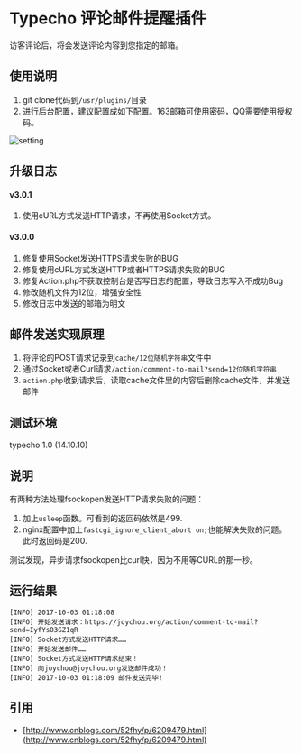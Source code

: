 
# Typecho 评论邮件提醒插件

访客评论后，将会发送评论内容到您指定的邮箱。


## 使用说明

1. git clone代码到`/usr/plugins/`目录
2. 进行后台配置，建议配置成如下配置。163邮箱可使用密码，QQ需要使用授权码。

![setting](https://joychou-blog.oss-cn-hangzhou.aliyuncs.com/Typecho-CommentToMail-Setting.png)


## 升级日志

#### v3.0.1

1. 使用cURL方式发送HTTP请求，不再使用Socket方式。

#### v3.0.0 

1. 修复使用Socket发送HTTPS请求失败的BUG
2. 修复使用cURL方式发送HTTP或者HTTPS请求失败的BUG
3. 修复Action.php不获取控制台是否写日志的配置，导致日志写入不成功Bug
4. 修改随机文件为12位，增强安全性
5. 修改日志中发送的邮箱为明文


## 邮件发送实现原理

1. 将评论的POST请求记录到`cache/12位随机字符串`文件中
2. 通过Socket或者Curl请求`/action/comment-to-mail?send=12位随机字符串`
3. `action.php`收到请求后，读取cache文件里的内容后删除cache文件，并发送邮件

## 测试环境

typecho 1.0 (14.10.10)



## 说明

有两种方法处理fsockopen发送HTTP请求失败的问题：

1. 加上`usleep`函数。可看到的返回码依然是499.
2. nginx配置中加上`fastcgi_ignore_client_abort on;`也能解决失败的问题。此时返回码是200.

测试发现，异步请求fsockopen比curl快，因为不用等CURL的那一秒。

## 运行结果

```
[INFO] 2017-10-03 01:18:08
[INFO] 开始发送请求：https://joychou.org/action/comment-to-mail?send=IyfYsO3GZ1qR
[INFO] Socket方式发送HTTP请求……
[INFO] 开始发送邮件……
[INFO] Socket方式发送HTTP请求结束！
[INFO] 向joychou@joychou.org发送邮件成功！
[INFO] 2017-10-03 01:18:09 邮件发送完毕!
```

## 引用

- [http://www.cnblogs.com/52fhy/p/6209479.html](http://www.cnblogs.com/52fhy/p/6209479.html)
